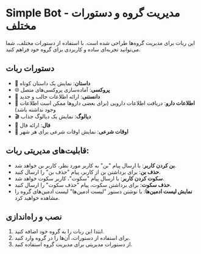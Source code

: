 # Simple Bot - مدیریت گروه و دستورات مختلف

این ربات برای مدیریت گروه‌ها طراحی شده است. با استفاده از دستورات مختلف، شما می‌توانید تجربه‌ای ساده و کاربردی برای گروه خود فراهم کنید.

## دستورات ربات

- 📖 **داستان**: نمایش یک داستان کوتاه
- 🌐 **پروکسی**: آماده‌سازی پروکسی‌های متصل
- 🧠 **دانستنی**: ارائه اطلاعات جالب و جدید
- 💊 **اطلاعات دارو**: دریافت اطلاعات دارویی (برای بعضی داروها ممکن است اطلاعات وجود نداشته باشد)
- 🎬 **دیالوگ**: نمایش یک دیالوگ جذاب
- 🔮 **فال**: ارائه فال
- 🕌 **اوقات شرعی**: نمایش اوقات شرعی برای هر شهر

## قابلیت‌های مدیریتی ربات:

- **بن کردن کاربر**: با ارسال پیام "بن" به کاربر مورد نظر، کاربر بن خواهد شد.
- **حذف بن**: برای برداشتن بن از کاربر، پیام "حذف بن" را ارسال کنید.
- **سکوت کردن کاربر**: با ارسال پیام "سکوت"، کاربر سکوت خواهد شد.
- **حذف سکوت**: برای برداشتن سکوت، پیام "حذف سکوت" را ارسال کنید.
- **نمایش لیست ادمین‌ها**: با نوشتن دستور "لیست ادمین‌ها" لیست ادمین‌های گروه را مشاهده خواهید کرد.

## نصب و راه‌اندازی

1. ابتدا این ربات را به گروه خود اضافه کنید.
2. برای استفاده از دستورات، آن‌ها را در گروه وارد کنید.
3. از دستورات مدیریتی برای مدیریت گروه استفاده کنید.


